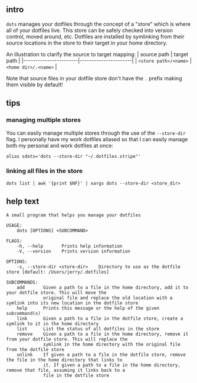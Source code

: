 ## intro
`dots` manages your dotfiles through the concept of a "store" which is where
all of your dotfiles live. This store can be safely checked into version
control, moved around, etc. Dotfiles are installed by symlinking from their
source locations in the store to their target in your home directory.

An illustration to clarify the source to target mapping:
| source path           | target path          |
|-----------------------|----------------------|
| `<store path>/<name>` | `<home dir>/.<name>` |

Note that source files in your dotfile store don't have the `.` prefix making
them visible by default!

## tips

### managing multiple stores
You can easily manage multiple stores through the use of the `--store-dir`
flag. I personally have my work dotfiles aliased so that I can easily manage
both my personal and work dotfiles at once:
```
alias sdots='dots --store-dir "~/.dotfiles.stripe"'
```

### linking all files in the store
```
dots list | awk '{print $NF}' | xargs dots --store-dir <store_dir>
```

## help text
```
A small program that helps you manage your dotfiles

USAGE:
    dots [OPTIONS] <SUBCOMMAND>

FLAGS:
    -h, --help       Prints help information
    -V, --version    Prints version information

OPTIONS:
    -s, --store-dir <store-dir>    Directory to use as the dotfile store [default: /Users/jerry/.dotfiles]

SUBCOMMANDS:
    add       Given a path to a file in the home directory, add it to your dotfile store. This will move the
              original file and replace the old location with a symlink into its new location in the dotfile store
    help      Prints this message or the help of the given subcommand(s)
    link      Given a path to a file in the dotfile store, create a symlink to it in the home directory
    list      List the status of all dotfiles in the store
    remove    Given a path to a file in the home directory, remove it from your dotfile store. This will replace the
              symlink in the home directory with the original file from the dotfile store
    unlink    If given a path to a file in the dotfile store, remove the file in the home directory that links to
              it. If given a path to a file in the home directory, remove that file, assuming it links back to a
              file in the dotfile store
```

